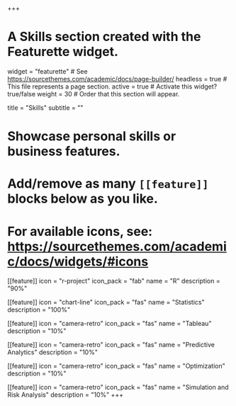 +++
# A Skills section created with the Featurette widget.
widget = "featurette"  # See https://sourcethemes.com/academic/docs/page-builder/
headless = true  # This file represents a page section.
active = true  # Activate this widget? true/false
weight = 30  # Order that this section will appear.

title = "Skills"
subtitle = ""

# Showcase personal skills or business features.
# 
# Add/remove as many `[[feature]]` blocks below as you like.
# 
# For available icons, see: https://sourcethemes.com/academic/docs/widgets/#icons

[[feature]]
  icon = "r-project"
  icon_pack = "fab"
  name = "R"
  description = "90%"
  
[[feature]]
  icon = "chart-line"
  icon_pack = "fas"
  name = "Statistics"
  description = "100%"  

  
[[feature]]
  icon = "camera-retro"
  icon_pack = "fas"
  name = "Tableau"
  description = "10%"

[[feature]]
  icon = "camera-retro"
  icon_pack = "fas"
  name = "Predictive Analytics"
  description = "10%"
  
[[feature]]
  icon = "camera-retro"
  icon_pack = "fas"
  name = "Optimization"
  description = "10%"

[[feature]]
  icon = "camera-retro"
  icon_pack = "fas"
  name = "Simulation and Risk Analysis"
  description = "10%"
+++
